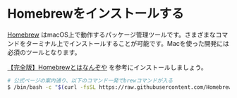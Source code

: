 # Homebrewをインストールする

[Homebrew](https://brew.sh) はmacOS上で動作するパッケージ管理ツールです。さまざまなコマンドをターミナル上でインストールすることが可能です。Macを使った開発には必須のツールとなります。

[【完全版】Homebrewとはなんぞや](https://zenn.dev/sawao/articles/e7e90d43f2c7f9) を参考にインストールしましょう。

```bash
# 公式ページの案内通り、以下のコマンド一発でbrewコマンドが入る
$ /bin/bash -c "$(curl -fsSL https://raw.githubusercontent.com/Homebrew/install/HEAD/install.sh)"
```
